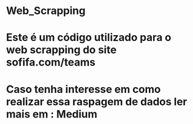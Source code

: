 # Web_Scrapping

# Este é um código utilizado para o web scrapping do site sofifa.com/teams 
# Caso tenha interesse em como realizar essa raspagem de dados ler mais em : Medium
